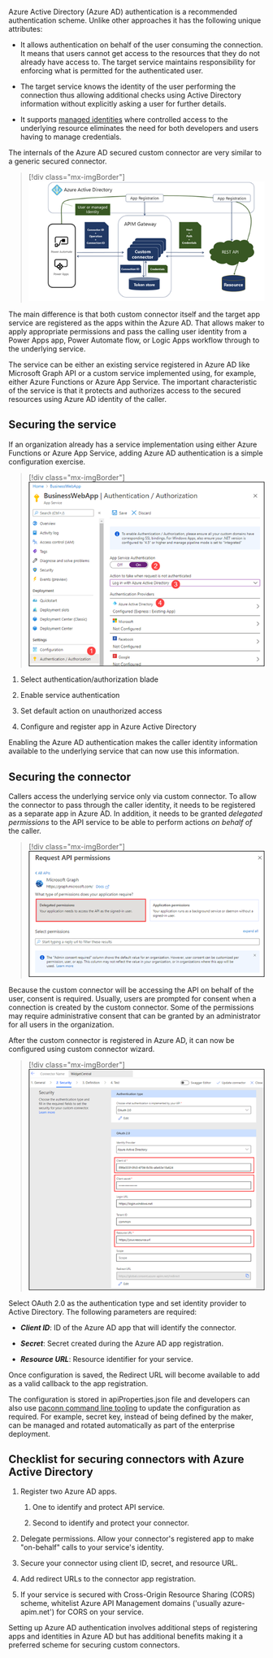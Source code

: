 Azure Active Directory (Azure AD) authentication is a recommended authentication scheme. Unlike other approaches it has the following unique attributes:

-   It allows authentication on behalf of the user consuming the connection. It means that users cannot get access to the resources that they do not already have access to. The target service maintains responsibility for enforcing what is permitted for the authenticated user.

-   The target service knows the identity of the user performing the connection thus allowing additional checks using Active Directory information without explicitly asking a user for further details.

-   It supports [managed identities](https://docs.microsoft.com/azure/active-directory/managed-identities-azure-resources/overview/?azure-portal=true) where controlled access to the underlying resource eliminates the need for both developers and users having to manage credentials.

The internals of the Azure AD secured custom connector are very similar to a generic secured connector.

> [!div class="mx-imgBorder"]
> [![Custom connector secured with Active Azure Directory authentication.](../media/internals-custom-connectors.png)](../media/internals-custom-connectors.png#lightbox)

The main difference is that both custom connector itself and the target app service are registered as the apps within the Azure AD. That allows maker to apply appropriate permissions and pass the calling user identity from a Power Apps app, Power Automate flow, or Logic Apps workflow through to the underlying service.

The service can be either an existing service registered in Azure AD like Microsoft Graph API or a custom service implemented using, for example, either Azure Functions or Azure App Service. The important characteristic of the service is that it protects and authorizes access to the secured resources using Azure AD identity of the caller.

## Securing the service

If an organization already has a service implementation using either Azure Functions or Azure App Service, adding Azure AD authentication is a simple configuration exercise.

> [!div class="mx-imgBorder"]
> [![Steps to enable Azure AD authentication for the existing Azure App Service](../media/authentication-steps.png)](../media/authentication-steps.png#lightbox)

1.  Select authentication/authorization blade

1.  Enable service authentication

1.  Set default action on unauthorized access

1.  Configure and register app in Azure Active Directory

Enabling the Azure AD authentication makes the caller identity information available to the underlying service that can now use this information.

## Securing the connector

Callers access the underlying service only via custom connector. To allow the connector to pass through the caller identity, it needs to be registered as a separate app in Azure AD. In addition, it needs to be granted *delegated permissions* to the API service to be able to perform actions *on behalf of* the caller.

> [!div class="mx-imgBorder"]
> [![Azure registered app permission grant screen emphasizing the delegated permissions required for a custom connector.](../media/delegated-permissions.png)](../media/delegated-permissions.png#lightbox)

Because the custom connector will be accessing the API on behalf of the user, consent is required. Usually, users are prompted for consent when a connection is created by the custom connector. Some of the permissions may require administrative consent that can be granted by an administrator for all users in the organization.

After the custom connector is registered in Azure AD, it can now be configured using custom connector wizard.

> [!div class="mx-imgBorder"]
> [![Screenshot of the security configuration screen with Azure Active Directory selected as an authentication option.](../media/custom-connector-wizard.png)](../media/custom-connector-wizard.png#lightbox)

Select OAuth 2.0 as the authentication type and set identity provider to Active Directory. The following parameters are required:

-   ***Client ID***: ID of the Azure AD app that will identify the connector.

-   ***Secret***: Secret created during the Azure AD app registration.

-   ***Resource URL***: Resource identifier for your service.

Once configuration is saved, the Redirect URL will become available to add as a valid callback to the app registration.

The configuration is stored in apiProperties.json file and developers can also use [paconn command line tooling](https://docs.microsoft.com/en-us/connectors/custom-connectors/paconn-cli/?azure-portal=true) to update the configuration as required. For example, secret key, instead of being defined by the maker, can be managed and rotated automatically as part of the enterprise deployment.

## Checklist for securing connectors with Azure Active Directory

1.  Register two Azure AD apps.

    1.  One to identify and protect API service.

    1.  Second to identify and protect your connector.

1.  Delegate permissions. Allow your connector's registered app to make "on-behalf" calls to your service's identity.

1.  Secure your connector using client ID, secret, and resource URL.

1.  Add redirect URLs to the connector app registration.

1.  If your service is secured with Cross-Origin Resource Sharing (CORS) scheme, whitelist Azure API Management domains ('usually azure-apim.net') for CORS on your service.

Setting up Azure AD authentication involves additional steps of registering apps and identities in Azure AD but has additional benefits making it a preferred scheme for securing custom connectors.